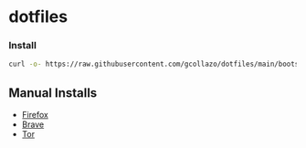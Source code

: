 # dotfiles

### Install

```bash
curl -o- https://raw.githubusercontent.com/gcollazo/dotfiles/main/bootstrap.sh | bash
```

## Manual Installs

- [Firefox](https://www.mozilla.org/en-US/firefox/new/)
- [Brave](https://brave.com)
- [Tor](https://www.torproject.org/download/)
